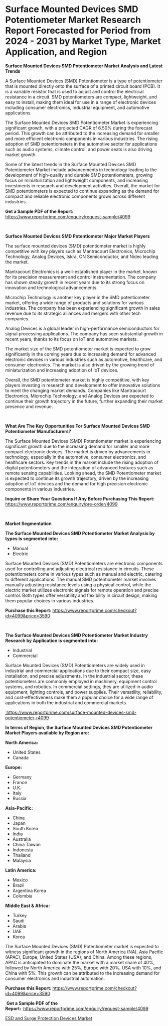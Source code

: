<p><h1>Surface Mounted Devices SMD Potentiometer Market Research Report Forecasted for Period from 2024 -  2031 by Market Type, Market Application, and Region</h1></p><p><strong>Surface Mounted Devices SMD Potentiometer Market Analysis and Latest Trends</strong></p>
<p><p>A Surface Mounted Devices (SMD) Potentiometer is a type of potentiometer that is mounted directly onto the surface of a printed circuit board (PCB). It is a variable resistor that is used to adjust and control the electrical resistance in a circuit. SMD potentiometers are compact, lightweight, and easy to install, making them ideal for use in a range of electronic devices including consumer electronics, industrial equipment, and automotive applications.</p><p>The Surface Mounted Devices SMD Potentiometer Market is experiencing significant growth, with a projected CAGR of 6.50% during the forecast period. This growth can be attributed to the increasing demand for smaller and more efficient electronic components in various industries. The rising adoption of SMD potentiometers in the automotive sector for applications such as audio systems, climate control, and power seats is also driving market growth.</p><p>Some of the latest trends in the Surface Mounted Devices SMD Potentiometer Market include advancements in technology leading to the development of high-quality and durable SMD potentiometers, growing focus on miniaturization and lightweight components, and increasing investments in research and development activities. Overall, the market for SMD potentiometers is expected to continue expanding as the demand for compact and reliable electronic components grows across different industries.</p></p>
<p><strong>Get a Sample PDF of the Report:&nbsp;</strong> <a href="https://www.reportprime.com/enquiry/request-sample/4099">https://www.reportprime.com/enquiry/request-sample/4099</a></p>
<p>&nbsp;</p>
<p><strong>Surface Mounted Devices SMD Potentiometer Major Market Players</strong></p>
<p><p>The surface mounted devices (SMD) potentiometer market is highly competitive with key players such as Mantracourt Electronics, Microchip Technology, Analog Devices, Iskra, ON Semiconductor, and Nidec leading the market. </p><p>Mantracourt Electronics is a well-established player in the market, known for its precision measurement and control instrumentation. The company has shown steady growth in recent years due to its strong focus on innovation and technological advancements.</p><p>Microchip Technology is another key player in the SMD potentiometer market, offering a wide range of products and solutions for various industries. The company has been experiencing significant growth in sales revenue due to its strategic alliances and mergers with other tech companies.</p><p>Analog Devices is a global leader in high-performance semiconductors for signal processing applications. The company has seen substantial growth in recent years, thanks to its focus on IoT and automotive markets.</p><p>The market size of the SMD potentiometer market is expected to grow significantly in the coming years due to increasing demand for advanced electronic devices in various industries such as automotive, healthcare, and consumer electronics. The market is also driven by the growing trend of miniaturization and increasing adoption of IoT devices.</p><p>Overall, the SMD potentiometer market is highly competitive, with key players investing in research and development to offer innovative solutions to meet the changing market demands. Companies like Mantracourt Electronics, Microchip Technology, and Analog Devices are expected to continue their growth trajectory in the future, further expanding their market presence and revenue.</p></p>
<p>&nbsp;</p>
<p><strong>What Are The Key Opportunities For Surface Mounted Devices SMD Potentiometer Manufacturers?</strong></p>
<p><p>The Surface Mounted Devices (SMD) Potentiometer market is experiencing significant growth due to the increasing demand for smaller and more compact electronic devices. The market is driven by advancements in technology, especially in the automotive, consumer electronics, and healthcare sectors. Key trends in the market include the rising adoption of digital potentiometers and the integration of advanced features such as remote sensing capabilities. Looking ahead, the SMD Potentiometer market is expected to continue its growth trajectory, driven by the increasing adoption of IoT devices and the demand for high precision electronic components in various industries.</p></p>
<p><strong>Inquire or Share Your Questions If Any Before Purchasing This Report:</strong> <a href="https://www.reportprime.com/enquiry/pre-order/4099">https://www.reportprime.com/enquiry/pre-order/4099</a></p>
<p>&nbsp;</p>
<p><strong>Market Segmentation</strong></p>
<p><strong>The Surface Mounted Devices SMD Potentiometer Market Analysis by types is segmented into:</strong></p>
<p><ul><li>Manual</li><li>Electric</li></ul></p>
<p><p>Surface Mounted Devices (SMD) Potentiometers are electronic components used for controlling and adjusting electrical resistance in circuits. These potentiometers come in various types such as manual and electric, catering to different applications. The manual SMD potentiometer market involves manually adjusting resistance levels using a physical control, while the electric market utilizes electronic signals for remote operation and precise control. Both types offer versatility and flexibility in circuit design, making them popular choices in various industries.</p></p>
<p><strong>Purchase this Report:&nbsp;</strong><a href="https://www.reportprime.com/checkout?id=4099&price=3590">https://www.reportprime.com/checkout?id=4099&price=3590</a></p>
<p>&nbsp;</p>
<p><strong>The Surface Mounted Devices SMD Potentiometer Market Industry Research by Application is segmented into:</strong></p>
<p><ul><li>Industrial</li><li>Commercial</li></ul></p>
<p><p>Surface Mounted Devices (SMD) Potentiometers are widely used in industrial and commercial applications due to their compact size, easy installation, and precise adjustments. In the industrial sector, these potentiometers are commonly employed in machinery, equipment control systems, and robotics. In commercial settings, they are utilized in audio equipment, lighting controls, and power supplies. Their versatility, reliability, and cost-effectiveness make them a popular choice for a wide range of applications in both the industrial and commercial markets.</p></p>
<p><a href="https://www.reportprime.com/surface-mounted-devices-smd-potentiometer-r4099">&nbsp;https://www.reportprime.com/surface-mounted-devices-smd-potentiometer-r4099</a></p>
<p><strong>In terms of Region, the Surface Mounted Devices SMD Potentiometer Market Players available by Region are:</strong></p>
<p>
    <p> <strong> North America: </strong>
        <ul>
            <li>United States</li>
            <li>Canada</li>
        </ul>
        </p> 
    <p> <strong> Europe: </strong>
        <ul>
            <li>Germany</li>
            <li>France</li>
            <li>U.K.</li>
            <li>Italy</li>
            <li>Russia</li>
        </ul>
        </p> 
    <p> <strong> Asia-Pacific: </strong>
        <ul>
            <li>China</li>
            <li>Japan</li>
            <li>South Korea</li>
            <li>India</li>
            <li>Australia</li>
            <li>China Taiwan</li>
            <li>Indonesia</li>
            <li>Thailand</li>
            <li>Malaysia</li>
        </ul>
        </p> 
    <p> <strong> Latin America: </strong>
        <ul>
            <li>Mexico</li>
            <li>Brazil</li>
            <li>Argentina Korea</li>
            <li>Colombia</li>
        </ul>
        </p> 
    <p> <strong> Middle East & Africa: </strong>
        <ul>
            <li>Turkey</li>
            <li>Saudi</li>
            <li>Arabia</li>
            <li>UAE</li>
            <li>Korea</li>
        </ul>
    </p>
    </p>
<p><p>The Surface Mounted Devices (SMD) Potentiometer market is expected to witness significant growth in the regions of North America (NA), Asia Pacific (APAC), Europe, United States (USA), and China. Among these regions, APAC is anticipated to dominate the market with a market share of 40%, followed by North America with 25%, Europe with 20%, USA with 10%, and China with 5%. This growth can be attributed to the increasing demand for consumer electronics and industrial automation.</p></p>
<p><strong>Purchase this Report: </strong><a href="https://www.reportprime.com/checkout?id=4099&price=3590">https://www.reportprime.com/checkout?id=4099&price=3590</a></p>
<p>&nbsp;<strong>Get a Sample PDF of the Report:&nbsp;&nbsp;</strong><a href="https://www.reportprime.com/enquiry/request-sample/4099">https://www.reportprime.com/enquiry/request-sample/4099</a></p>
<p><strong></strong></p>
<p><p><a href="https://github.com/LibbySpencer2018/Market-Research-Report-List-1/blob/main/esd-and-surge-protection-devices-market.md">ESD and Surge Protection Devices Market</a></p></p>